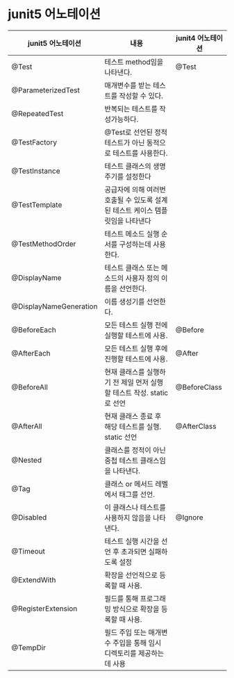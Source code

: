 # junit5 어노테이션

|junit5 어노테이션|내용|junit4 어노테이션|
|-----|----------|-----|
|@Test|테스트 method임을 나타낸다.|@Test|
|@ParameterizedTest|매개변수를 받는 테스트를 작성할 수 있다.||
|@RepeatedTest|반복되는 테스트를 작성가능하다.||
|@TestFactory|@Test로 선언된 정적 테스트가 아닌 동적으로 테스트를 사용한다.||
|@TestInstance|테스트 클래스의 생명주기를 설정한다||
|@TestTemplate|공급자에 의해 여러번 호출될 수 있도록 설계된 테스트 케이스 템플릿임을 나타낸다||
|@TestMethodOrder|테스트 메소드 실행 순서를 구성하는데 사용한다.||
|@DisplayName|테스트 클래스 또는 메소드의 사용자 정의 이름을 선언한다.||
|@DisplayNameGeneration|이름 생성기를 선언한다.||
|@BeforeEach|모든 테스트 실행 전에 실행할 테스트에 사용.|@Before|
|@AfterEach|모든 테스트 실행 후에 진행할 테스트에 사용.|@After|
|@BeforeAll|현재 클래스를 실행하기 전 제일 먼저 실행할 테스트 작성. static로 선언|@BeforeClass|
|@AfterAll|현재 클래스 종료 후 해당 테스트를 실행. static 선언|@AfterClass|
|@Nested|클래스를 정적이 아닌 중첩 테스트 클래스임을 나타낸다.||
|@Tag|클래스 or 메서드 레벨에서 태그를 선언.||
|@Disabled|이 클래스나 테스트를 사용하지 않음을 나타낸다.|@Ignore|
|@Timeout|테스트 실행 시간을 선언 후 초과되면 실패하도록 설정||
|@ExtendWith|확장을 선언적으로 등록할 때 사용.||
|@RegisterExtension|필드를 통해 프로그래밍 방식으로 확장을 등록할 때 사용.||
|@TempDir|필드 주입 또는 매개변수 주입을 통해 임시 디렉토리를 제공하는데 사용||



